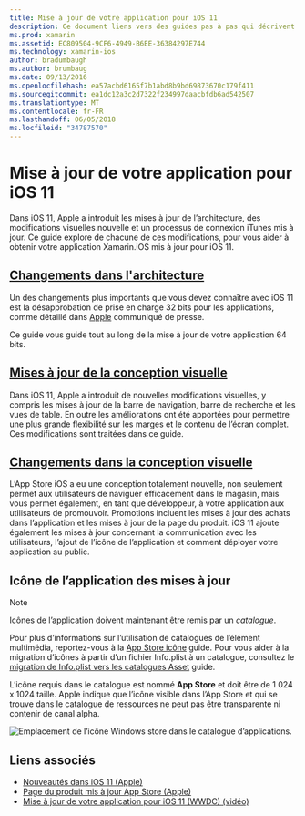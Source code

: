 ```yaml
---
title: Mise à jour de votre application pour iOS 11
description: Ce document liens vers des guides pas à pas qui décrivent les nouvelles fonctionnalités disponibles pour les développeurs de Xamarin.iOS avec la version d’iOS 11. Par exemple, App Store de mises à jour de la conception visuelle, modifie et met à jour de l’icône de l’application.
ms.prod: xamarin
ms.assetid: EC809504-9CF6-4949-B6EE-36384297E744
ms.technology: xamarin-ios
author: bradumbaugh
ms.author: brumbaug
ms.date: 09/13/2016
ms.openlocfilehash: ea57acbd6165f7b1abd8b9bd69873670c179f411
ms.sourcegitcommit: ea1dc12a3c2d7322f234997daacbfdb6ad542507
ms.translationtype: MT
ms.contentlocale: fr-FR
ms.lasthandoff: 06/05/2018
ms.locfileid: "34787570"
---
```

# <a name="updating-your-app-to-ios-11"></a>Mise à jour de votre application pour iOS 11

Dans iOS 11, Apple a introduit les mises à jour de l’architecture, des modifications visuelles nouvelle et un processus de connexion iTunes mis à jour. Ce guide explore de chacune de ces modifications, pour vous aider à obtenir votre application Xamarin.iOS mis à jour pour iOS 11.

## <a name="architecture-changesarchitecture-changesmd"></a>[Changements dans l'architecture](architecture-changes.md)

Un des changements plus importants que vous devez connaître avec iOS 11 est la désapprobation de prise en charge 32 bits pour les applications, comme détaillé dans [Apple](https://developer.apple.com/news/?id=06282017b) communiqué de presse.

Ce guide vous guide tout au long de la mise à jour de votre application 64 bits.

## <a name="visual-design-updatesvisual-designmd"></a>[Mises à jour de la conception visuelle](visual-design.md)

Dans iOS 11, Apple a introduit de nouvelles modifications visuelles, y compris les mises à jour de la barre de navigation, barre de recherche et les vues de table. En outre les améliorations ont été apportées pour permettre une plus grande flexibilité sur les marges et le contenu de l’écran complet. Ces modifications sont traitées dans ce guide.

## <a name="app-store-changesapp-store-changesmd"></a>[Changements dans la conception visuelle](app-store-changes.md)

L’App Store iOS a eu une conception totalement nouvelle, non seulement permet aux utilisateurs de naviguer efficacement dans le magasin, mais vous permet également, en tant que développeur, à votre application aux utilisateurs de promouvoir. Promotions incluent les mises à jour des achats dans l’application et les mises à jour de la page du produit. iOS 11 ajoute également les mises à jour concernant la communication avec les utilisateurs, l’ajout de l’icône de l’application et comment déployer votre application au public.

## <a name="app-icon-updates"></a>Icône de l’application des mises à jour

> [!NOTE]
> Icônes de l’application doivent maintenant être remis par un _catalogue_. 

Pour plus d’informations sur l’utilisation de catalogues de l’élément multimédia, reportez-vous à la [App Store icône](~/ios/app-fundamentals/images-icons/app-store-icon.md) guide. Pour vous aider à la migration d’icônes à partir d’un fichier Info.plist à un catalogue, consultez le [migration de Info.plist vers les catalogues Asset](~/ios/app-fundamentals/images-icons/app-icons.md) guide.

L’icône requis dans le catalogue est nommé **App Store** et doit être de 1 024 x 1024 taille. Apple indique que l’icône visible dans l’App Store et qui se trouve dans le catalogue de ressources ne peut pas être transparente ni contenir de canal alpha.

![Emplacement de l’icône Windows store dans le catalogue d’applications.](images/image1.png)

## <a name="related-links"></a>Liens associés

- [Nouveautés dans iOS 11 (Apple)](https://developer.apple.com/ios/)
- [Page du produit mis à jour App Store (Apple)](https://developer.apple.com/app-store/product-page/)
- [Mise à jour de votre application pour iOS 11 (WWDC) (vidéo)](https://developer.apple.com/videos/play/wwdc2017/204/)
